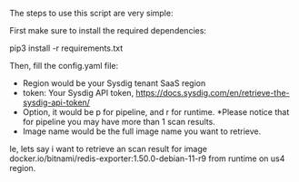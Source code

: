The steps to use this script are very simple:

First make sure to install the required dependencies:

pip3 install -r requirements.txt 

Then, fill the config.yaml file:

- Region would be your Sysdig tenant SaaS region
- token: Your Sysdig API token, https://docs.sysdig.com/en/retrieve-the-sysdig-api-token/
- Option, it would be p for pipeline, and r for runtime. *Please notice that for pipeline you may have more than 1 scan results.
- Image name would be the full image name you want to retrieve.

Ie, lets say i want to retrieve an scan result for image docker.io/bitnami/redis-exporter:1.50.0-debian-11-r9 from runtime on us4 region.

